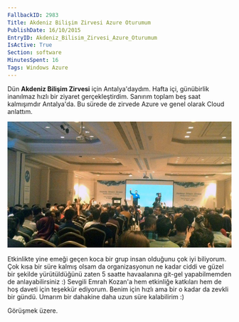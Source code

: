 ```yaml
---
FallbackID: 2983
Title: Akdeniz Bilişim Zirvesi Azure Oturumum
PublishDate: 16/10/2015
EntryID: Akdeniz_Bilisim_Zirvesi_Azure_Oturumum
IsActive: True
Section: software
MinutesSpent: 16
Tags: Windows Azure
---
```

Dün **Akdeniz Bilişim Zirvesi** için Antalya'daydım. Hafta içi, günübirlik inanılmaz hızlı bir ziyaret gerçekleştirdim. Sanırım toplam beş saat kalmışımdır Antalya'da. Bu sürede de zirvede Azure ve genel olarak Cloud anlattım.

![](media/Akdeniz_Bilisim_Zirvesi_Azure_Oturumum/akdeniz.jpg)

Etkinlikte yine emeği geçen koca bir grup insan olduğunu çok iyi biliyorum. Çok kısa bir süre kalmış olsam da organizasyonun ne kadar ciddi ve güzel bir şekilde yürütüldüğünü zaten 5 saatte havaalanına git-gel yapabilmemden de anlayabilirsiniz :) Sevgili Emrah Kozan'a hem etkinliğe katkıları hem de hoş daveti için teşekkür ediyorum. Benim için hızlı ama bir o kadar da zevkli bir gündü. Umarım bir dahakine daha uzun süre kalabilirim :)

Görüşmek üzere.
